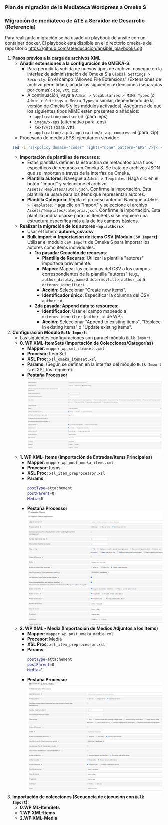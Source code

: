 ### Plan de migración de la Mediateca Wordpress a Omeka S

### Migración de mediateca de ATE a Servidor de Desarrollo (Referencia)
Para realizar la migración se ha usado un playbook de ansite con un container docker. El playbook está dispible en el directorio omeka-s del repositorio https://github.com/ateeducacion/ansible_playbooks.git 

1.  **Pasos previos a la carga de archivos XML**
    *   **Añadir extensiones a la configuración de OMEKA-S**:
        *   Para permitir la subida de nuevos tipos de archivo, navegue en la interfaz de administración de Omeka S a `Global Settings > Security`. En el campo "Allowed File Extensions" (Extensiones de archivo permitidas), añada las siguientes extensiones (separadas por comas): `eps`, `vtt`, `zip`.
        *   A continuación, vaya a `Admin > Vocabularies > MIME Types` (o `Admin > Settings > Media Types` o similar, dependiendo de la versión de Omeka S y los módulos activados). Asegúrese de que los siguientes tipos MIME estén presentes o añádalos:
            *   `application/postscript` (para .eps)
            *   `image/x-eps` (alternativo para .eps)
            *   `text/vtt` (para .vtt)
            *   `application/zip` o `application/x-zip-compressed` (para .zip)
    *   Procesado de medios EPS: ejecutar en servidor:
    ```bash
    sed -i 's|<policy domain="coder" rights="none" pattern="EPS" />|<!-- <policy domain="coder" rights="none" pattern="EPS" /> -->|' /etc/ImageMagick-6/policy.xml
    ```
    *   **Importación de plantillas de recursos**:
        *   Estas plantillas definen la estructura de metadatos para tipos específicos de recursos en Omeka S. Se trata de archivos JSON que se importan a través de la interfaz de Omeka.
        *   **Plantilla autores**: Navegue a `Admin > Templates`. Haga clic en el botón "Import" y seleccione el archivo `Assets/Templates/autor.json`. Confirme la importación. Esta plantilla se usará para los items que representan autores.
        *   **Plantilla Categoría**: Repita el proceso anterior. Navegue a `Admin > Templates`. Haga clic en "Import" y seleccione el archivo `Assets/Templates/categoria.json`. Confirme la importación. Esta plantilla podría usarse para los ItemSets si se requiere una estructura específica más allá de los campos básicos.
    *   **Realizar la migración de los autores `<wp:authors>`**:
        *   Usar el fichero **autores_csv.csv**
        *   **Bulk import => Importación de items CSV (Módulo `CSV Import`)**: Utilizar el módulo `CSV Import` de Omeka S para importar los autores como items individuales.
            *   **1ra pasada: Creación de recursos**:
                *   **Plantilla de Recurso**: Utilizar la plantilla "autores" importada previamente.
                *   **Mapeo**: Mapear las columnas del CSV a los campos correspondientes de la plantilla "autores" (e.g., `author_display_name` a `dcterms:title`, `author_id` a `dcterms:identifier`).
                *   **Acción**: Seleccionar "Create new items".
                *   **Identificador único**: Especificar la columna del CSV `author_id`.
            *   **2da pasada: Append data to resources**:
                *   **Identificador**: Usar el campo mapeado a `dcterms:identifier` (`author_id` de WP).
                *   **Acción**: Seleccionar "Append to existing items", "Replace in existing items" o "Update existing items".
2.  **Configuración Módulo `Bulk Import`**:
    *   Las siguientes configuraciones son para el módulo `Bulk Import`.
    *   **0. WP XML-ItemSets (Importación de Colecciones/Categorías)**
        *   **Mapper**: `mapper_wp_xml_itemsets.xml`
        *   **Procesor**: Item Set
        *   **XSL Proc**: `xsl_omeka_itemset.xsl`
        *   **Params**: (Según se definan en la interfaz del módulo `Bulk Import` si el XSL los requiere).
        *   **Pestaña Processor**
            ![Configuracion Processor item set](./img/Item_Sets.png)
    *   **1. WP XML- Items (Importación de Entradas/Items Principales)**
        *   **Mapper**: `mapper_wp_post_omeka_items.xml`
        *   **Procesor**: Items
        *   **XSL Proc**: `xsl_item_preprocessor.xsl`
        *   **Params**:
            ```bash
            postType=attachement
            postParent=0
            Media=0
            ```
        *   **Pestaña Processor**
            ![Configuracion Processor item](./img/Items.png)
    *   **2. WP XML - Media (Importación de Medios Adjuntos a los Items)**
        *   **Mapper**: `mapper_wp_post_omeka_media.xml`
        *   **Procesor**: Media
        *   **XSL Proc**: `xsl_item_preprocessor.xsl`
        *   **Params**:
            ```bash
            postType=attachement
            postParent=0
            Media=1
            ```
        *   **Pestaña Processor**
            ![Configuracion Processor item](./img/Media.png)
3.  **Importación de colecciones (Secuencia de ejecución con `Bulk Import`)**:
    *   **0.WP ML-ItemSets**
    *   **1.WP XML-Items**
    *   **2.WP XML-Media**



